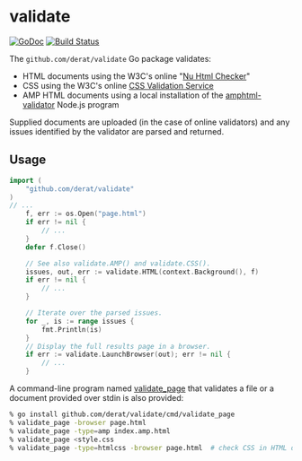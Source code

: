# validate

[![GoDoc](https://godoc.org/github.com/derat/validate?status.svg)](https://godoc.org/github.com/derat/validate)
[![Build Status](https://storage.googleapis.com/derat-build-badges/8e6f9183-1faf-4d21-bf76-51440cb8c265.svg)](https://storage.googleapis.com/derat-build-badges/8e6f9183-1faf-4d21-bf76-51440cb8c265.html)

The `github.com/derat/validate` Go package validates:

*   HTML documents using the W3C's online "[Nu Html Checker]"
*   CSS using the W3C's online [CSS Validation Service]
*   AMP HTML documents using a local installation of the [amphtml-validator]
    Node.js program

Supplied documents are uploaded (in the case of online validators) and any
issues identified by the validator are parsed and returned.

[Nu Html Checker]: https://validator.w3.org/nu/
[CSS Validation Service]: https://jigsaw.w3.org/css-validator/
[amphtml-validator]: https://www.npmjs.com/package/amphtml-validator

## Usage

```go
import (
	"github.com/derat/validate"
)
// ...
	f, err := os.Open("page.html")
	if err != nil {
		// ...
	}
	defer f.Close()

	// See also validate.AMP() and validate.CSS().
	issues, out, err := validate.HTML(context.Background(), f)
	if err != nil {
		// ...
	}

	// Iterate over the parsed issues.
	for _, is := range issues {
		fmt.Println(is)
	}
	// Display the full results page in a browser.
	if err := validate.LaunchBrowser(out); err != nil {
		// ...
	}
```

A command-line program named [validate_page](./cmd/validate_page/main.go) that
validates a file or a document provided over stdin is also provided:

```sh
% go install github.com/derat/validate/cmd/validate_page
% validate_page -browser page.html
% validate_page -type=amp index.amp.html
% validate_page <style.css
% validate_page -type=htmlcss -browser page.html  # check CSS in HTML doc
```
